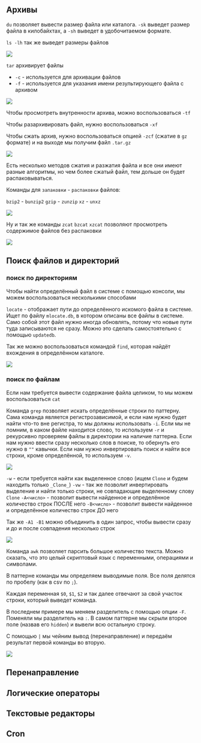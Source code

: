 
## Архивы

`du` позволяет вывести размер файла или каталога. `-sk` выведет размер файла в килобайхтах, а `-sh` выведет в удобочитаемом формате.

`ls -lh` так же выведет размеры файлов

![](_png/Pasted%20image%2020240803183335.png)

`tar` архивирует файлы

- `-c` - используется для архивации файлов
- `-f` - используется для указания имени результирующего файла с архивом

![](_png/Pasted%20image%2020240803183828.png)

Чтобы просмотреть внутренности архива, можно воспользоваться `-tf`

Чтобы разархивировать файл, нужно воспользоваться `-xf`

Чтобы сжать архив, нужно воспользоваться опцией `-zcf` (сжатие в `gz` формате) и на выходе мы получим файл `.tar.gz`

![](_png/Pasted%20image%2020240803184013.png)

Есть несколько методов сжатия и разжатия файла и все они имеют разные алгоритмы, но чем более сжатый файл, тем дольше он будет распаковываться.

Команды для `запаковки` - `распаковки` файлов:

`bzip2` - `bunzip2`
`gzip` - `zunzip`
`xz` - `unxz`

![](_png/Pasted%20image%2020240803184227.png)

Ну и так же команды `zcat` `bzcat` `xzcat` позволяют просмотреть содержимое файлов без распаковки

![](_png/Pasted%20image%2020240803184601.png)

## Поиск файлов и директорий

### поиск по директориям

Чтобы найти определённый файл в системе с помощью консоли, мы можем воспользоваться несколькими способами

`locate` - отображает пути до определённого искомого файла в системе. Ищет по файлу `mlocate.db`, в котором описаны все файлы в системе. Само собой этот файл нужно иногда обновлять, потому что новые пути туда записываются не сразу. Можно это сделать самостоятельно с помощью `updatedb`.

Так же можно воспользоваться командой `find`, которая найдёт вхождения в определённом каталоге.

![](_png/Pasted%20image%2020240803193933.png)

### поиск по файлам

Если нам требуется вывести содержание файла целиком, то мы можем воспользоваться `cat`

Команда `grep` позволяет искать определённые строки по паттерну. Сама команда является регистрозависимой, и если нам нужно будет найти что-то вне регистра, то мы должны использовать `-i`. Если мы не помним, в каком файле находится слово, то используем `-r` и рекурсивно проверяем файлы в директории на наличие паттерна. Если нам нужно ввести сразу несколько слов в поиске, то обернуть его нужно в `""` кавычки. Если нам нужно инвертировать поиск и найти все строки, кроме определённой, то используем `-v`.

![](_png/Pasted%20image%2020240803194413.png)

`-w` - если требуется найти как выделенное слово (ищем `Clone` и будем находить только `_Clone_`)
`-vw` - так же позволит инвертировать выделение и найти только строки, не совпадающие выделенному слову `Clone`
`-A<число>` - позволит вывести найденное и определённое количество строк ПОСЛЕ него
`-B<число>` - позволит вывести найденное и определённое количество строк ДО него

Так же `-A1 -B1` можно объединить в один запрос, чтобы вывести сразу и до и после совпадения несколько строк

![](_png/Pasted%20image%2020240803195518.png)

Команда `awk` позволяет парсить большое количество текста. Можно сказать, что это целый скриптовый язык с переменными, операциями и символами.

В паттерне команды мы определяем выводимые поля. Все поля делятся по пробелу (как в csv по `;`).

Каждая переменная `$0`, `$1`, `$2` и так далее отвечают за свой участок строки, который выведет команда.

В последнем примере мы меняем разделитель с помощью опции `-F`. Поменяли мы разделитель на `:`. В самом паттерне мы скрыли второе поле (назвав его `hidden`) и вывели всю остальную строку.

 С помощью `|` мы чейним вывод (перенаправление) и передаём результат первой команды во вторую.

![](_png/Pasted%20image%2020240803200511.png)

## Перенаправление




## Логические операторы




## Текстовые редакторы




## Cron










